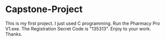 # Capstone-Project
This is my first project.
I just used C programming.
Run the Pharmacy Pro V1.exe.
The Registration Secret Code is "135313".
Enjoy to your work.
Thanks.
